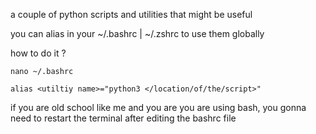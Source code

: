 a couple of python scripts and utilities that might be useful 

you can alias in your ~/.bashrc | ~/.zshrc to use them globally

how to do it ?

```
nano ~/.bashrc

alias <utiltiy name>="python3 </location/of/the/script>"

```
if you are old school like me and you are you are using bash, you gonna need to restart the terminal after editing the bashrc file  
